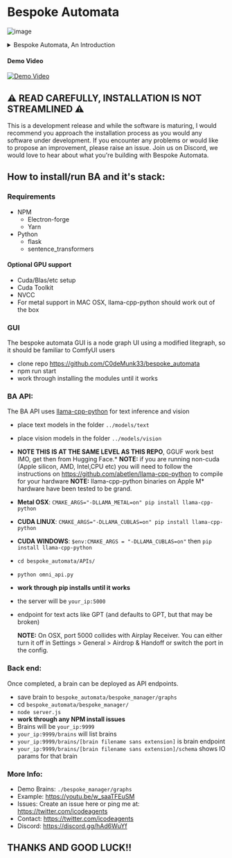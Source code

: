 # Bespoke Automata

![image](https://github.com/C0deMunk33/bespoke_automata/assets/13264637/d0ec34ae-b52d-4da5-b56e-049d0388a7a1)

<details>
 
<summary>Bespoke Automata, An Introduction</summary>
 
## About Bespoke Automata
Create and deploy sophisticated Agent AI's to a single API with Bespoke Automata. With Bespoke Automata, you can combine large  language models running locally or remotely with instruments for database IO, dictionaries, arrays, logic, APIs and more into powerful Brains capable of pursuing goals set by their designers.

With Bespoke Automata, you can design and test brains via a Directed Graph GUI (powered by litegraph), and deploy them behind a single user friendly API, each brain a different endpoint.
</details>

#### Demo Video
[![Demo Video](https://img.youtube.com/vi/w_saaTFEuSM/0.jpg)](https://www.youtube.com/watch?v=w_saaTFEuSM)

## ⚠️ READ CAREFULLY, INSTALLATION IS NOT STREAMLINED ⚠️ ##
This is a development release and while the software is maturing, I would recommend you approach the installation process as you would any software under development. If you encounter any problems or would like to propose an improvement, please raise an issue. Join us on Discord, we would love to hear about what you're building with Bespoke Automata. 

## How to install/run BA and it's stack:

### Requirements
* NPM
  * Electron-forge
  * Yarn
* Python
  * flask
  * sentence_transformers

#### Optional GPU support
* Cuda/Blas/etc setup
* Cuda Toolkit
* NVCC
* For metal support in MAC OSX, llama-cpp-python should work out of the box

### GUI
The bespoke automata GUI is a node graph UI using a modified litegraph, so it should be familiar to ComfyUI users

* clone repo https://github.com/C0deMunk33/bespoke_automata
* npm run start
* work through installing the modules until it works

### BA API:
The BA API uses [llama-cpp-python](https://github.com/abetlen/llama-cpp-python) for text inference and vision

* place text models in the folder `../models/text`
* place vision models in the folder `../models/vision`
* **NOTE THIS IS AT THE SAME LEVEL AS THIS REPO**, GGUF work best IMO, get then from Hugging Face.* **NOTE:** if you are running non-cuda (Apple silicon, AMD, Intel,CPU etc) you will need to follow the instructions on https://github.com/abetlen/llama-cpp-python to compile for your hardware **NOTE:** llama-cpp-python binaries on Apple M* hardware have been tested to be grand.
* **Metal OSX**: `CMAKE_ARGS="-DLLAMA_METAL=on" pip install llama-cpp-python`
* **CUDA LINUX**: `CMAKE_ARGS="-DLLAMA_CUBLAS=on" pip install llama-cpp-python`
* **CUDA WINDOWS**: `$env:CMAKE_ARGS = "-DLLAMA_CUBLAS=on"` then `pip install llama-cpp-python`
* `cd bespoke_automata/APIs/`
* `python omni_api.py`
* **work through pip installs until it works**
* the server will be `your_ip:5000`
* endpoint for text acts like GPT (and defaults to GPT, but that may be broken)

  **NOTE:** On OSX, port 5000 collides with Airplay Receiver. You can either turn it off in Settings > General > Airdrop & Handoff or switch the port in the config.

### Back end:
Once completed, a brain can be deployed as API endpoints.

* save brain to `bespoke_automata/bespoke_manager/graphs`
* cd `bespoke_automata/bespoke_manager/`
* `node server.js`
* **work through any NPM install issues**
* Brains will be `your_ip:9999`
* `your_ip:9999/brains` will list brains
* `your_ip:9999/brains/[brain filename sans extension]` is brain endpoint
* `your_ip:9999/brains/[brain filename sans extension]/schema` shows IO params for that brain

### More Info:
* Demo Brains: `./bespoke_manager/graphs`
* Example: https://youtu.be/w_saaTFEuSM
* Issues: Create an issue here or ping me at: https://twitter.com/icodeagents
* Contact: https://twitter.com/icodeagents
* Discord: https://discord.gg/hAd6WuYf

## THANKS AND GOOD LUCK!! ##
